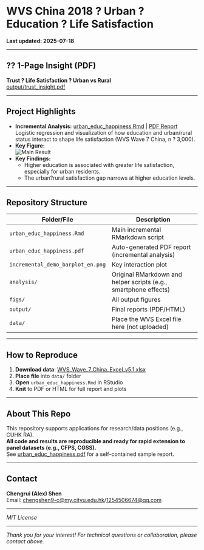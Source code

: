 # WVS China 2018 ? Urban ? Education ? Life Satisfaction

**Last updated: 2025-07-18**

---

## ?? 1-Page Insight (PDF)
**Trust ? Life Satisfaction ? Urban vs Rural**  
[output/trust_insight.pdf](output/trust_insight.pdf)

---

## Project Highlights

- **Incremental Analysis:** [urban_educ_happiness.Rmd](urban_educ_happiness.Rmd) | [PDF Report](urban_educ_happiness.pdf)  
  Logistic regression and visualization of how education and urban/rural status interact to shape life satisfaction (WVS Wave 7 China, n ? 3,000).
- **Key Figure:**  
  ![Main Result](incremental_demo_barplot_en.png)
- **Key Findings:**  
  - Higher education is associated with greater life satisfaction, especially for urban residents.
  - The urban?rural satisfaction gap narrows at higher education levels.

---

## Repository Structure

| Folder/File        | Description                                               |
|--------------------|----------------------------------------------------------|
| `urban_educ_happiness.Rmd` | Main incremental RMarkdown script                 |
| `urban_educ_happiness.pdf` | Auto-generated PDF report (incremental analysis)  |
| `incremental_demo_barplot_en.png` | Key interaction plot                       |
| `analysis/`        | Original RMarkdown and helper scripts (e.g., smartphone effects) |
| `figs/`            | All output figures                                       |
| `output/`          | Final reports (PDF/HTML)                                 |
| `data/`            | Place the WVS Excel file here (not uploaded)             |

---

## How to Reproduce

1. **Download data**: [WVS_Wave_7_China_Excel_v5.1.xlsx](https://www.worldvaluessurvey.org/WVSDocumentationWV7.jsp)  
2. **Place file** into `data/` folder  
3. **Open** `urban_educ_happiness.Rmd` in RStudio  
4. **Knit** to PDF or HTML for full report and plots

---

## About This Repo

This repository supports applications for research/data positions (e.g., CUHK RA).  
**All code and results are reproducible and ready for rapid extension to panel datasets (e.g., CFPS, CGSS).**  
See [urban_educ_happiness.pdf](urban_educ_happiness.pdf) for a self-contained sample report.

---

## Contact

**Chengrui (Alex) Shen**  
Email: chengshen9-c@my.cityu.edu.hk/1254506674@qq.com

---

_MIT License_

---

_Thank you for your interest! For technical questions or collaboration, please contact above._
